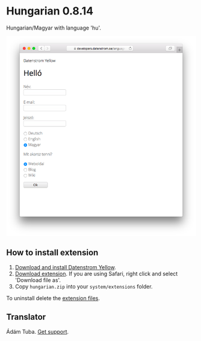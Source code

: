Hungarian 0.8.14
================
Hungarian/Magyar with language 'hu'.

<p align="center"><img src="hungarian-screenshot.png?raw=true" alt="Screenshot"></p>

## How to install extension

1. [Download and install Datenstrom Yellow](https://github.com/datenstrom/yellow/).
2. [Download extension](https://github.com/datenstrom/yellow-extensions/raw/master/zip/hungarian.zip). If you are using Safari, right click and select 'Download file as'.
3. Copy `hungarian.zip` into your `system/extensions` folder.

To uninstall delete the [extension files](extension.ini).

## Translator

Ádám Tuba. [Get support](https://extensions.datenstrom.se/help/).
